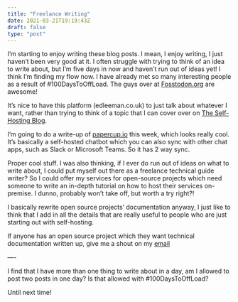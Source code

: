 ```yaml
---
title: "Freelance Writing"
date: 2021-03-21T19:19:43Z
draft: false
type: "post"
---
```


I’m starting to enjoy writing these blog posts. I mean, I enjoy writing, I just haven’t been very good at it. I often struggle with trying to think of an idea to write about, but I’m five days in now and haven’t run out of ideas yet! I think I’m finding my flow now. I have already met so many interesting people as a result of #100DaysToOffLoad. The guys over at [Fosstodon.org](https://fosstodon.org) are awesome! 

It’s nice to have this platform (edleeman.co.uk) to just talk about whatever I want, rather than trying to think of a topic that I can cover over on [The Self-Hosting Blog](https://theselfhostingblog.com). 

I’m going to do a write-up of [papercup.io](https://papercup.io) this week, which looks really cool. It’s basically a self-hosted chatbot which you can also sync with other chat apps, such as Slack or Microsoft Teams. So it has 2 way sync.

Proper cool stuff. I was also thinking, if I ever do run out of ideas on what to write about, I could put myself out there as a freelance technical guide writer? So I could offer my services for open-source projects which need someone to write an in-depth tutorial on how to host their services on-premise. I dunno, probably won’t take off, but worth a try right?!

I basically rewrite open source projects’ documentation anyway, I just like to think that I add in all the details that are really useful to people who are just starting out with self-hosting.

If anyone has an open source project which they want technical documentation written up, give me a shout on my [email](mailto:ed@theselfhostingblog.com) 

—-

I find that I have more than one thing to write about in a day, am I allowed to post two posts in one day? Is that allowed with #100DaysToOffLoad?

Until next time!

